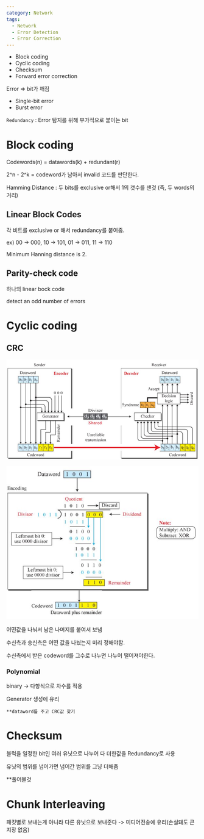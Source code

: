 ```yaml
---
category: Network
tags:
  - Network
  - Error Detection
  - Error Correction
---
```


- Block coding
- Cyclic coding
- Checksum
- Forward error correction
  

Error => bit가 깨짐

- Single-bit error
- Burst error

`Redundancy` : Error 탐지를 위해 부가적으로 붙이는 bit

# Block coding

Codewords(n) = datawords(k) + redundant(r)

2^n - 2^k = codeword가 남아서 invalid 코드를 판단한다.

Hamming Distance : 두 bits를 exclusive or해서 1의 갯수를 샌것 (즉, 두 words의 거리)

## Linear Block Codes

각 비트를 exclusive or 해서 redundancy를 붙여줌.

ex) 00 -> 000, 10 -> 101, 01 -> 011, 11 -> 110

Minimum Hanning distance is 2.

## Parity-check code

하나의 linear bock code

detect an odd number of errors

# Cyclic coding

## CRC

![CRC](\assets\img\CRC.jpg)

![CRC2](\assets\img\CRC2.jpg)

어떤값을 나눠서 남은 나머지를 붙여서 보냄

수신측과 송신측은 어떤 값을 나눴는지 미리 정해야함.

수신측에서 받은 codeword를 그수로 나누면 나누어 떨어져야한다.

### Polynomial

binary -> 다항식으로 차수를 적용

Generator 생성에 유리

~~~
**dataword를 주고 CRC값 찾기
~~~

# Checksum

블럭을 일정한 bit인 여러 유닛으로 나누어 다 더한값을 Redundancy로 사용

유닛의 범위를 넘어가면 넘어간 범위를 그냥 더해줌

**풀어볼것


# Chunk Interleaving

패킷별로 보내는게 아니라 다른 유닛으로 보내준다 -> 미디어전송에 유리(손실돼도 큰 지장 없음)
